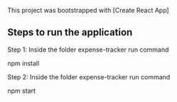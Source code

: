 This project was bootstrapped with [Create React App]

## Steps to run the application
Step 1: Inside the folder expense-tracker run command

npm install 

Step 2: Inside the folder expense-tracker run command

npm start
